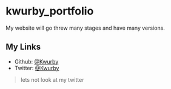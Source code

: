 # kwurby_portfolio

My website will go threw many stages and have many versions.

## My Links

- Github: [@Kwurby](https://github.com/VIOLETUMM)
- Twitter: [@Kwurby](https://twitter.com/VIOLETUWU_ALEX)

>lets not look at my twitter
